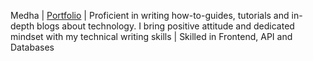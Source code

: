 Medha | [Portfolio](https://0cto.my.canva.site/) | Proficient in writing how-to-guides, tutorials and in-depth blogs about technology. I bring positive attitude and dedicated mindset with my technical writing skills | Skilled in Frontend, API and Databases   
